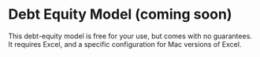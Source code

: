 # Debt Equity Model (coming soon)
This debt-equity model is free for your use, but comes with no guarantees. It requires Excel,  and a specific configuration for Mac versions of Excel.  
